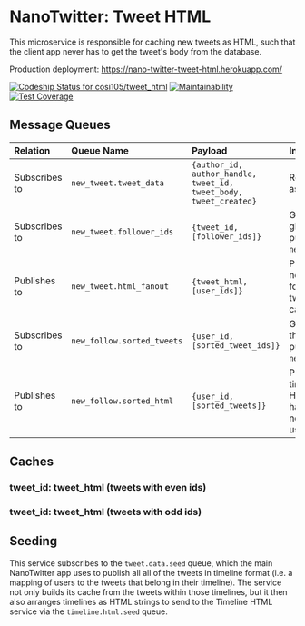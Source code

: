 # NanoTwitter: Tweet HTML

This microservice is responsible for caching new tweets as HTML, such that the client app never has to get the tweet's body from the database.

Production deployment: https://nano-twitter-tweet-html.herokuapp.com/

[![Codeship Status for cosi105/tweet_html](https://app.codeship.com/projects/cfedf360-4ad7-0137-b293-7e643328ef00/status?branch=master)](https://app.codeship.com/projects/338629)
[![Maintainability](https://api.codeclimate.com/v1/badges/0e9369f1900877991f67/maintainability)](https://codeclimate.com/github/cosi105/tweet_html/maintainability)
[![Test Coverage](https://api.codeclimate.com/v1/badges/0e9369f1900877991f67/test_coverage)](https://codeclimate.com/github/cosi105/tweet_html/test_coverage)

## Message Queues

| Relation | Queue Name | Payload | Interaction |
| :------- | :--------- | :------ |:--
| Subscribes to | `new_tweet.tweet_data` | `{author_id, author_handle, tweet_id, tweet_body, tweet_created}` | Renders the given tweet as HTML and caches it.
| Subscribes to | `new_tweet.follower_ids` | `{tweet_id, [follower_ids]}` | Gets the HTML of the given tweet and publishes to `new_tweet.html_fanout`.
| Publishes to | `new_tweet.html_fanout` | `{tweet_html, [user_ids]}` | Publishes the HTML of a new tweet and a list of followers who need that tweet added to their cached timeline HTML.
| Subscribes to | `new_follow.sorted_tweets` | `{user_id, [sorted_tweet_ids]}` | Gets the HTML of all of the given tweets and publishes them to `new_follow.sorted_html`.
| Publishes to | `new_follow.sorted_html` | `{user_id, [sorted_tweets]}` | Publishes a user's entire timeline as a series of HTML tweets, after it has been modified by a new follow from the user.

## Caches

### tweet\_id: tweet\_html (tweets with even ids)
### tweet\_id: tweet\_html (tweets with odd ids)

## Seeding

This service subscribes to the `tweet.data.seed` queue, which the main NanoTwitter app uses to publish all all of the tweets in timeline format (i.e. a mapping of users to the tweets that belong in their timeline). The service not only builds its cache from the tweets within those timelines, but it then also arranges timelines as HTML strings to send to the Timeline HTML service via the `timeline.html.seed` queue.